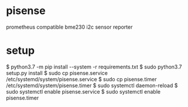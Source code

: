# pisense
prometheus compatible bme230 i2c sensor reporter



# setup

$ python3.7 -m pip install --system -r requirements.txt
$ sudo python3.7 setup.py install
$ sudo cp pisense.service /etc/systemd/system/pisense.service
$ sudo cp pisense.timer /etc/systemd/system/pisense.timer
$ sudo systemctl daemon-reload 
$ sudo systemctl enable pisense.service 
$ sudo systemctl enable pisense.timer
